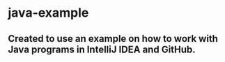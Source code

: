 # java-example

## Created to use an example on how to work with Java programs in IntelliJ IDEA and GitHub.
